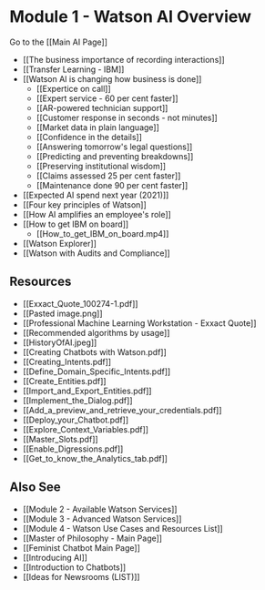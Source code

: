 # Module 1 - Watson AI Overview

Go to the [[Main AI Page]]

- [[The business importance of recording interactions]]
- [[Transfer Learning - IBM]]
- [[Watson AI is changing how business is done]]
	- [[Expertice on call]]
	- [[Expert service - 60 per cent faster]]
	- [[AR-powered technician support]]
	- [[Customer response in seconds - not minutes]]
	- [[Market data in plain language]]
	- [[Confidence in the details]]
	- [[Answering tomorrow's legal questions]]
	- [[Predicting and preventing breakdowns]]
	- [[Preserving institutional wisdom]]
	- [[Claims assessed 25 per cent faster]]
	- [[Maintenance done 90 per cent faster]]
- [[Expected AI spend next year (2021)]]
- [[Four key principles of Watson]]
- [[How AI amplifies an employee's role]]
- [[How to get IBM on board]]
	- [[How_to_get_IBM_on_board.mp4]]
- [[Watson Explorer]]
- [[Watson with Audits and Compliance]]

## Resources

- [[Exxact_Quote_100274-1.pdf]]
- [[Pasted image.png]]
- [[Professional Machine Learning Workstation - Exxact Quote]]
- [[Recommended algorithms by usage]]
- [[HistoryOfAI.jpeg]]
- [[Creating Chatbots with Watson.pdf]]
- [[Creating_Intents.pdf]]
- [[Define_Domain_Specific_Intents.pdf]]
- [[Create_Entities.pdf]]
- [[Import_and_Export_Entities.pdf]]
- [[Implement_the_Dialog.pdf]]
- [[Add_a_preview_and_retrieve_your_credentials.pdf]]
- [[Deploy_your_Chatbot.pdf]] 
- [[Explore_Context_Variables.pdf]]
- [[Master_Slots.pdf]]
- [[Enable_Digressions.pdf]]
- [[Get_to_know_the_Analytics_tab.pdf]]

## Also See
- [[Module 2 - Available Watson Services]]
- [[Module 3 - Advanced Watson Services]]
- [[Module 4 - Watson Use Cases and Resources List]]
- [[Master of Philosophy - Main Page]]
- [[Feminist Chatbot Main Page]]
- [[Introducing AI]]
- [[Introduction to Chatbots]]
- [[Ideas for Newsrooms (LIST)]]